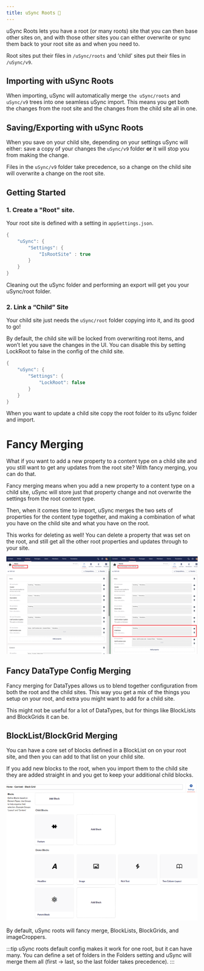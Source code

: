 ```yaml
---
title: uSync Roots 🌳
---
```


uSync Roots lets you have a root (or many roots) site that you can then base other sites on, and with those other sites you can either overwrite or sync them back to your root site as and when you need to.

Root sites put their files in `/uSync/roots` and ‘child’ sites put their files in `/uSync/v9`.

## Importing with uSync Roots

When importing, uSync will automatically merge `the uSync/roots` and `uSync/v9` trees into one seamless uSync import. This means you get both the changes from the root site and the changes from the child site all in one.

## Saving/Exporting with uSync Roots

When you save on your child site, depending on your settings uSync will either: save a copy of your changes the `uSync/v9` folder **or** it will stop you from making the change.

Files in the `uSync/v9` folder take precedence, so a change on the child site will overwrite a change on the root site.

## Getting Started

### 1. Create a "Root" site.

Your root site is defined with a setting in `appSettings.json`.

```cs
{
    "uSync": {
        "Settings": {
            "IsRootSite" : true
        }
    }
}
```

Cleaning out the uSync folder and performing an export will get you your uSync/root folder.

### 2. Link a “Child” Site

Your child site just needs the `uSync/root` folder copying into it, and its good to go!

By default, the child site will be locked from overwriting root items, and won’t let you
save the changes in the UI. You can disable this by setting LockRoot to false in the config of the child site.

```cs
{
    "uSync": {
        "Settings": {
            "LockRoot": false 
        }
    }
}
```

When you want to update a child site copy the root folder to its uSync folder and import.

# Fancy Merging

What if you want to add a new property to a content type on a child site and you still want to get any updates from the root site? With fancy merging, you can do that.

Fancy merging means when you add a new property to a content type on a child site, uSync will store just that property change and not overwrite the settings from the root content type.

Then, when it comes time to import, uSync merges the two sets of properties for the content type together, and making a combination of what you have on the child site and what you have on the root.

This works for deleting as well! You can delete a property that was set on the root, and still get all the other root properties and updates through to your site.

![A single property being merged in a DocType.](propertymerge.png)

## Fancy DataType Config Merging

Fancy merging for DataTypes allows us to blend together configuration from both the root and the child sites. This way you get a mix of the things you setup on your root, and extra you might want to add for a child site.

This might not be useful for a lot of DataTypes, but for things like BlockLists and BlockGrids it can be.

## BlockList/BlockGrid Merging

You can have a core set of blocks defined in a BlockList on on your root site, and then you can add to that list on your child site.

If you add new blocks to the root, when you import them to the child site they are added straight in and you get to keep your additional child blocks. 

![A merged block Grid, showing parent and child blocks in one.](mergedblocklist.png)

By default, uSync roots will fancy merge, BlockLists, BlockGrids, and imageCroppers.

:::tip
 uSync roots default config makes it work for one root, but it can have many. You can define a set of folders in the Folders setting and uSync will merge them all (first -> last, so the last folder takes precedence).
:::